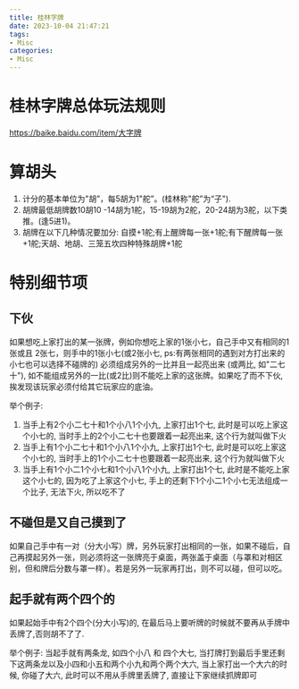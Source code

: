 ```yaml
---
title: 桂林字牌
date: 2023-10-04 21:47:21
tags:
- Misc
categories:
- Misc
---
```




# 桂林字牌总体玩法规则

https://baike.baidu.com/item/大字牌


# 算胡头

1. 计分的基本单位为"胡”，每5胡为1"舵”。(桂林称"舵”为“子").
2. 胡牌最低胡牌数10胡10 -14胡为1舵，15-19胡为2舵，20-24胡为3舵，以下类推。(逢5进1)。
3. 胡牌在以下几种情况要加分: 自摸+1舵;有上醒牌每一张+1舵;有下醒牌每一张+1舵;天胡、地胡、三笼五坎四种特殊胡牌+1舵


# 特别细节项

## 下伙

如果想吃上家打出的某一张牌，例如你想吃上家的1张小七，自己手中又有相同的1张或且 2张七，则手中的1张小七(或2张小七, ps:有两张相同的遇到对方打出来的小七也可以选择不碰牌的) 必须组成另外的一比并且一起亮出来 (或两比, 如"二七十"), 如不能组成另外的一比(或2比)则不能吃上家的这张牌。如果吃了而不下伙,挨发现该玩家必须付给其它玩家应的底油。

举个例子: 

1. 当手上有2个小二七十和1个小八1个小九, 上家打出1个七, 此时是可以吃上家这个小七的, 当时手上的2个小二七十也要跟着一起亮出来, 这个行为就叫做下火
2. 当手上有1个小二七十和1个小八1个小九, 上家打出1个七, 此时是可以吃上家这个小七的, 当时手上的1个小二七十也要跟着一起亮出来, 这个行为就叫做下火
3. 当手上有1个小二1个小七和1个小八1个小九, 上家打出1个七, 此时是不能吃上家这个小七的, 因为吃了上家这个小七, 手上的还剩下1个小二1个小七无法组成一个比子, 无法下火, 所以吃不了


## 不碰但是又自己摸到了

如果自己手中有一对（分大小写）牌，另外玩家打出相同的一张，如果不碰后，自己再摸起另外一张，则必须将这一张牌亮于桌面，两张盖于桌面（与罩和对相区别，但和牌后分数与罩一样）。若是另外一玩家再打出，则不可以碰，但可以吃。


## 起手就有两个四个的

如果起始手中有2个四个(分大小写)的, 在最后马上要听牌的时候就不要再从手牌中丢牌了,否则胡不了了. 

举个例子: 当起手就有两条龙, 如四个小八 和 四个大七, 当打牌打到最后手里还剩下这两条龙以及小四和小五和两个小九和两个两个大六, 当上家打出一个大六的时候, 你碰了大六, 此时可以不用从手牌里丢牌了, 直接让下家继续抓牌即可




